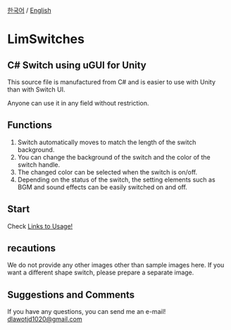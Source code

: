 [한국어](https://github.com/dlawotjd1020/LimSwitches/blob/master/README.md)  /  [English](https://github.com/dlawotjd1020/LimSwitches/blob/master/README.en.md)

LimSwitches
===========
C# Switch using uGUI for Unity
-----------------------------
This source file is manufactured from C# and is easier to use with Unity than with Switch UI.

Anyone can use it in any field without restriction.


## Functions
1. Switch automatically moves to match the length of the switch background.
2. You can change the background of the switch and the color of the switch handle.
3. The changed color can be selected when the switch is on/off.
4. Depending on the status of the switch, the setting elements such as BGM and sound effects can be easily switched on and off.


## Start
Check [Links to Usage!](https://blog.naver.com/lonely_2/221674536233)

## recautions

We do not provide any other images other than sample images here. 
If you want a different shape switch, please prepare a separate image.

## Suggestions and Comments
If you have any questions, you can send me an e-mail!
dlawotjd1020@gmail.com
